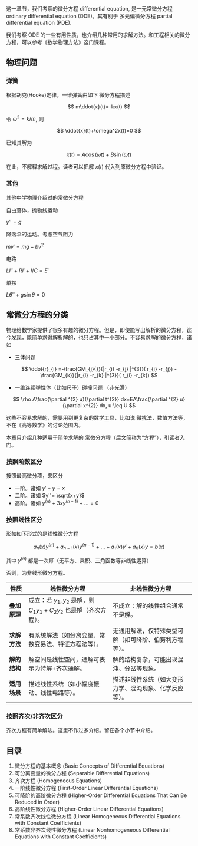 这一章节，我们考察的微分方程 differential equation, 是一元常微分方程 ordinary differential equation (ODE)。其有别于 多元偏微分方程 partial differential equation (PDE). 

我们考察 ODE 的一些有用性质，也介绍几种常用的求解方法。和工程相关的微分方程，可以参考《数学物理方法》这门课程。

## 物理问题

### 弹簧

根据胡克(Hooke)定律，一维弹簧由如下 微分方程描述

$$
m\ddot{x}(t)=-kx(t)
$$

令 $\omega^2=k/m$, 则

$$
\ddot{x}(t)+\omega^2x(t)=0
$$

已知其解为

$$
x(t) = A \cos(\omega t)+B\sin(\omega t)
$$

在此，不解释求解过程。读者可以把解 $x(t)$ 代入到原微分方程中验证。

### 其他

其他中学物理介绍过的常微分方程

自由落体，抛物线运动

$\displaystyle y''=g$

降落伞的运动。考虑空气阻力

$\displaystyle mv'=mg-bv^{2}$

电路

$\displaystyle LI''+RI'+I/C=E'$

单摆

$\displaystyle L\theta ''+g\sin \theta =0$

## 常微分方程的分类

物理给数学家提供了很多有趣的微分方程。但是，即使能写出解析的微分方程，迄今发现，能简单求得解析解的，也只占其中一小部分。不容易求解的微分方程，诸如

* 三体问题 

$$
\ddot{r}_{i} =-\frac{GM_{j}{}}{|r_{i} -r_{j} |^{3}}( r_{i} -r_{j}) -\frac{GM_{k}}{|r_{i} -r_{k} |^{3}}( r_{i} -r_{k})
$$

* 一维连续弹性体（比如尺子）碰撞问题 （非光滑）

$$
\rho A\frac{\partial ^{2} u}{\partial t^{2}} dx=EA\frac{\partial ^{2} u}{\partial x^{2}} dx, u \leq U
$$

这些不容易求解的，需要用到更复杂的数学工具，比如说 微扰法，数值方法等，不在《高等数学》的讨论范围内。

本章只介绍几种适用于简单求解的 常微分方程（后文简称为“方程”），引读者入门。

### 按照阶数区分

按照最高微分项，来区分

- 一阶。诸如 $y'+y=x$
- 二阶。诸如 $y''= \sqrt{x+y}$ 
- 高阶。诸如 $y^{(n)} + 3x y^{(n-1)} + ... =0$

### 按照线性区分

形如如下形式的是线性微分方程

$$
a_n(x)y^{(n)} + a_{n-1}(x)y^{(n-1)} + \dots + a_1(x)y' + a_0(x)y = b(x)
$$

其中 $y^{(n)}$ 都是一次幂（无平方、乘积、三角函数等非线性运算）

否则，为非线形微分方程。

| **性质**     | **线性微分方程**                                             | **非线性微分方程**                                     |
| ------------ | ------------------------------------------------------------ | ------------------------------------------------------ |
| **叠加原理** | 成立：若 $y_1, y_2$ 是解，则 $C_1y_1 + C_2y_2$ 也是解（齐次方程）。 | 不成立：解的线性组合通常不是解。                       |
| **求解方法** | 有系统解法（如分离变量、常数变易法、特征方程法等）。         | 无通用解法，仅特殊类型可解（如可降阶、伯努利方程等）。 |
| **解的结构** | 解空间是线性空间，通解可表示为特解+齐次通解。                | 解的结构复杂，可能出现混沌、分岔等现象。               |
| **适用场景** | 描述线性系统（如小幅度振动、线性电路等）。                   | 描述非线性系统（如大变形力学、混沌现象、化学反应等）。 |

### 按照齐次/非齐次区分

齐次方程有简单解法。这里不作过多介绍。留在各个小节中介绍。



## 目录

1. 微分方程的基本概念 (Basic Concepts of Differential Equations)
2. 可分离变量的微分方程 (Separable Differential Equations)
3. 齐次方程 (Homogeneous Equations)
4. 一阶线性微分方程 (First-Order Linear Differential Equations)
5. 可降阶的高阶微分方程 (Higher-Order Differential Equations That Can Be Reduced in Order)
6. 高阶线性微分方程 (Higher-Order Linear Differential Equations)
7. 常系数齐次线性微分方程 (Linear Homogeneous Differential Equations with Constant Coefficients)
8. 常系数非齐次线性微分方程 (Linear Nonhomogeneous Differential Equations with Constant Coefficients)